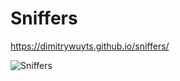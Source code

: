 # Sniffers

https://dimitrywuyts.github.io/sniffers/


![Sniffers](https://www.unfinishedman.com/wp-content/uploads/2010/07/Brief-Safe-Underwear.jpg)

